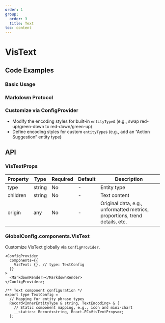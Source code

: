 ```yaml
---
order: 1
group:
  order: 3
  title: Text
toc: content
---
```


# VisText

## Code Examples

### Basic Usage

<code src="./demos/common"></code>

### Markdown Protocol

<code src="./demos/markdown"></code>

### Customize via ConfigProvider

- Modify the encoding styles for built-in `entityType`s (e.g., swap red-up/green-down to red-down/green-up)
- Define encoding styles for custom `entityType`s (e.g., add an “Action Suggestion” entity type)

<code src="./demos/custom-markdown"></code>

## API

### VisTextProps

| Property | Type   | Required | Default | Description                                                                |
| -------- | ------ | -------- | ------- | -------------------------------------------------------------------------- |
| type     | string | No       | -       | Entity type                                                                |
| children | string | No       | -       | Text content                                                               |
| origin   | any    | No       | -       | Original data, e.g., unformatted metrics, proportions, trend details, etc. |

### GlobalConfig.components.VisText

Customize VisText globally via `ConfigProvider`.

```tsx | pure
<ConfigProvider
  components={{
    VisText: {}, // type: TextConfig
  }}
>
  <MarkdownRender></MarkdownRender>
</ConfigProvider>;

/** Text component configuration */
export type TextConfig =
  // Mapping for entity phrase types
  Record<InnerEntityType & string, TextEncoding> & {
    // Static component mapping, e.g., icon and mini-chart
    __statics: Record<string, React.FC<VisTextProps>>;
  };
```
